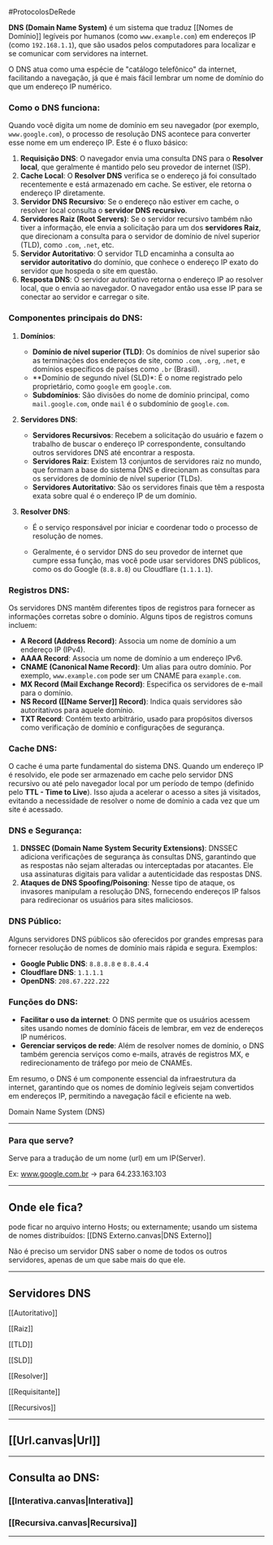 #ProtocolosDeRede 

**DNS (Domain Name System)** é um sistema que traduz [[Nomes de Domínio]] legíveis por humanos (como `www.example.com`) em endereços IP (como `192.168.1.1`), que são usados pelos computadores para localizar e se comunicar com servidores na internet. 

O DNS atua como uma espécie de "catálogo telefônico" da internet, facilitando a navegação, já que é mais fácil lembrar um nome de domínio do que um endereço IP numérico.

### Como o DNS funciona:

Quando você digita um nome de domínio em seu navegador (por exemplo, `www.google.com`), o processo de resolução DNS acontece para converter esse nome em um endereço IP. Este é o fluxo básico:

1. **Requisição DNS**: O navegador envia uma consulta DNS para o **Resolver local**, que geralmente é mantido pelo seu provedor de internet (ISP).
2. **Cache Local**: O **Resolver DNS** verifica se o endereço já foi consultado recentemente e está armazenado em cache. Se estiver, ele retorna o endereço IP diretamente.
3. **Servidor DNS Recursivo**: Se o endereço não estiver em cache, o resolver local consulta o **servidor DNS recursivo**.
4. **Servidores Raiz (Root Servers)**: Se o servidor recursivo também não tiver a informação, ele envia a solicitação para um dos **servidores Raiz**, que direcionam a consulta para o servidor de domínio de nível superior (TLD), como `.com`, `.net`, etc.
5. **Servidor Autoritativo**: O servidor TLD encaminha a consulta ao **servidor autoritativo** do domínio, que conhece o endereço IP exato do servidor que hospeda o site em questão.
6. **Resposta DNS**: O servidor autoritativo retorna o endereço IP ao resolver local, que o envia ao navegador. O navegador então usa esse IP para se conectar ao servidor e carregar o site.

### Componentes principais do DNS:

1. **Domínios**:
    
    - **Domínio de nível superior (TLD)**: Os domínios de nível superior são as terminações dos endereços de site, como `.com`, `.org`, `.net`, e domínios específicos de países como `.br` (Brasil).
    - **Domínio de segundo nível (SLD)*: É o nome registrado pelo proprietário, como `google` em `google.com`.
    - **Subdomínios**: São divisões do nome de domínio principal, como `mail.google.com`, onde `mail` é o subdomínio de `google.com`.
2. **Servidores DNS**:
    
    - **Servidores Recursivos**: Recebem a solicitação do usuário e fazem o trabalho de buscar o endereço IP correspondente, consultando outros servidores DNS até encontrar a resposta.
    - **Servidores Raiz**: Existem 13 conjuntos de servidores raiz no mundo, que formam a base do sistema DNS e direcionam as consultas para os servidores de domínio de nível superior (TLDs).
    - **Servidores Autoritativo**: São os servidores finais que têm a resposta exata sobre qual é o endereço IP de um domínio.
3. **Resolver DNS**:
    
    - É o serviço responsável por iniciar e coordenar todo o processo de resolução de nomes. 
    
    - Geralmente, é o servidor DNS do seu provedor de internet que cumpre essa função, mas você pode usar servidores DNS públicos, como os do Google (`8.8.8.8`) ou Cloudflare (`1.1.1.1`).

### Registros DNS:

Os servidores DNS mantêm diferentes tipos de registros para fornecer as informações corretas sobre o domínio. Alguns tipos de registros comuns incluem:

- **A Record (Address Record)**: Associa um nome de domínio a um endereço IP (IPv4).
- **AAAA Record**: Associa um nome de domínio a um endereço IPv6.
- **CNAME (Canonical Name Record)**: Um alias para outro domínio. Por exemplo, `www.example.com` pode ser um CNAME para `example.com`.
- **MX Record (Mail Exchange Record)**: Especifica os servidores de e-mail para o domínio.
- **NS Record ([[Name Server]] Record)**: Indica quais servidores são autoritativos para aquele domínio.
- **TXT Record**: Contém texto arbitrário, usado para propósitos diversos como verificação de domínio e configurações de segurança.

### Cache DNS:

O cache é uma parte fundamental do sistema DNS. Quando um endereço IP é resolvido, ele pode ser armazenado em cache pelo servidor DNS recursivo ou até pelo navegador local por um período de tempo (definido pelo **TTL - Time to Live**). Isso ajuda a acelerar o acesso a sites já visitados, evitando a necessidade de resolver o nome de domínio a cada vez que um site é acessado.

### DNS e Segurança:

1. **DNSSEC (Domain Name System Security Extensions)**: DNSSEC adiciona verificações de segurança às consultas DNS, garantindo que as respostas não sejam alteradas ou interceptadas por atacantes. Ele usa assinaturas digitais para validar a autenticidade das respostas DNS.
2. **Ataques de DNS Spoofing/Poisoning**: Nesse tipo de ataque, os invasores manipulam a resolução DNS, fornecendo endereços IP falsos para redirecionar os usuários para sites maliciosos.

### DNS Público:

Alguns servidores DNS públicos são oferecidos por grandes empresas para fornecer resolução de nomes de domínio mais rápida e segura. Exemplos:

- **Google Public DNS**: `8.8.8.8` e `8.8.4.4`
- **Cloudflare DNS**: `1.1.1.1`
- **OpenDNS**: `208.67.222.222`

### Funções do DNS:

- **Facilitar o uso da internet**: O DNS permite que os usuários acessem sites usando nomes de domínio fáceis de lembrar, em vez de endereços IP numéricos.
- **Gerenciar serviços de rede**: Além de resolver nomes de domínio, o DNS também gerencia serviços como e-mails, através de registros MX, e redirecionamento de tráfego por meio de CNAMEs.

Em resumo, o DNS é um componente essencial da infraestrutura da internet, garantindo que os nomes de domínio legíveis sejam convertidos em endereços IP, permitindo a navegação fácil e eficiente na web.



Domain Name System (DNS)


---
### Para que serve?

Serve para a tradução de um nome (url) em um IP(Server).

Ex:  www.google.com.br  -> para 64.233.163.103

---
## Onde ele fica?

pode ficar no arquivo interno Hosts;
ou externamente; usando um sistema de nomes distribuídos:  [[DNS Externo.canvas|DNS Externo]]

Não é preciso um servidor DNS saber o nome de todos os outros servidores, apenas de um que sabe mais do que ele.

---
## Servidores DNS

[[Autoritativo]]

[[Raiz]]

[[TLD]]

[[SLD]]

[[Resolver]]

[[Requisitante]]

[[Recursivos]]

---
##  [[Url.canvas|Url]]

---
## Consulta ao DNS:

### [[Interativa.canvas|Interativa]]
### [[Recursiva.canvas|Recursiva]]

---

